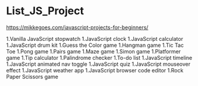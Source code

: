 # List_JS_Project
https://mikkegoes.com/javascript-projects-for-beginners/

1.Vanilla JavaScript stopwatch
1.JavaScript clock
1.JavaScript calculator
1.JavaScript drum kit
1.Guess the Color game
1.Hangman game
1.Tic Tac Toe
1.Pong game
1.Pairs game
1.Maze game
1.Simon game
1.Platformer game
1.Tip calculator
1.Palindrome checker
1.To-do list
1.JavaScript timeline
1.JavaScript animated nav toggle
1.JavaScript quiz
1.JavaScript mouseover effect
1.JavaScript weather app
1.JavaScript browser code editor
1.Rock Paper Scissors game
